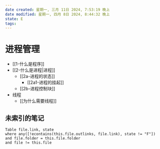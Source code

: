 ```yaml
---
date created: 星期一, 三月 11日 2024, 7:53:19 晚上
date modified: 星期一, 四月 8日 2024, 8:44:32 晚上
state: E
tags: 
---
```


# 进程管理

- [[1-什么是程序]]
- [[2-什么是进程|进程]]
	- [[2a-进程的状态]]
		- [[2a1-进程的挂起]]
	- [[2b-进程控制块]]
- 线程
	- [[为什么需要线程]]

## 未索引的笔记

```dataview
Table file.link, state
where any([!econtains(this.file.outlinks, file.link), state != "F"])
and file.folder = this.file.folder
and file != this.file
```